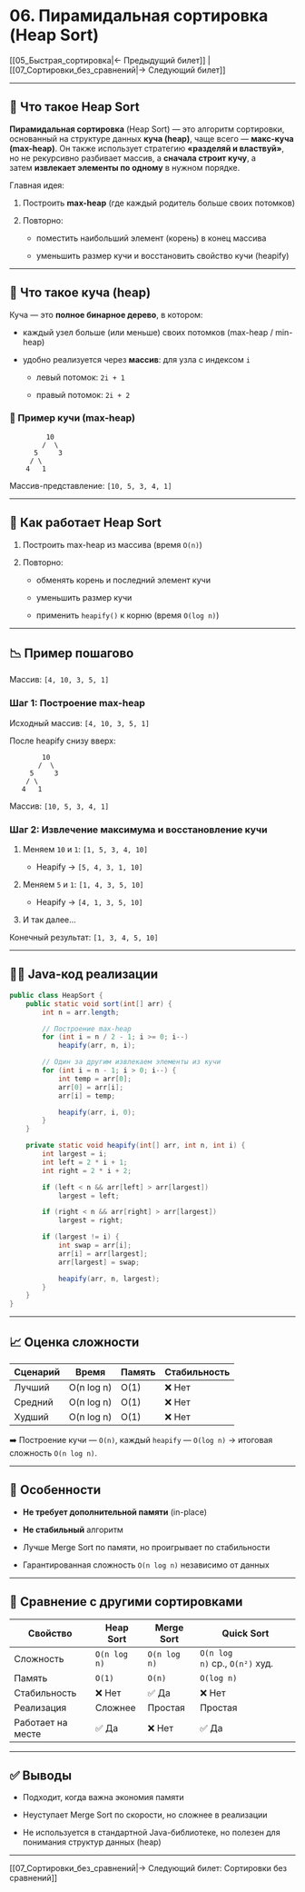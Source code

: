 # 06. Пирамидальная сортировка (Heap Sort)

[[05_Быстрая_сортировка|← Предыдущий билет]] | [[07_Сортировки_без_сравнений|→ Следующий билет]]

---

## 🧠 Что такое Heap Sort

**Пирамидальная сортировка** (Heap Sort) — это алгоритм сортировки, основанный на структуре данных **куча (heap)**, чаще всего — **макс-куча (max-heap)**. Он также использует стратегию **«разделяй и властвуй»**, но не рекурсивно разбивает массив, а **сначала строит кучу**, а затем **извлекает элементы по одному** в нужном порядке.

Главная идея:

1. Построить **max-heap** (где каждый родитель больше своих потомков)
    
2. Повторно:
    
    - поместить наибольший элемент (корень) в конец массива
        
    - уменьшить размер кучи и восстановить свойство кучи (heapify)
        

---

## 🌲 Что такое куча (heap)

Куча — это **полное бинарное дерево**, в котором:

- каждый узел больше (или меньше) своих потомков (max-heap / min-heap)
    
- удобно реализуется через **массив**: для узла с индексом `i`
    
    - левый потомок: `2i + 1`
        
    - правый потомок: `2i + 2`
        

### 📌 Пример кучи (max-heap)

```
         10
        /  \
      5     3
     / \   
    4   1
```

Массив-представление: `[10, 5, 3, 4, 1]`

---

## 🔧 Как работает Heap Sort

1. Построить max-heap из массива (время `O(n)`)
    
2. Повторно:
    
    - обменять корень и последний элемент кучи
        
    - уменьшить размер кучи
        
    - применить `heapify()` к корню (время `O(log n)`)
        

---

## 📉 Пример пошагово

Массив: `[4, 10, 3, 5, 1]`

### Шаг 1: Построение max-heap

Исходный массив: `[4, 10, 3, 5, 1]`

После heapify снизу вверх:

```
        10
       /  \
     5     3
    / \
   4   1
```

Массив: `[10, 5, 3, 4, 1]`

### Шаг 2: Извлечение максимума и восстановление кучи

1. Меняем `10` и `1`: `[1, 5, 3, 4, 10]`
    
    - Heapify → `[5, 4, 3, 1, 10]`
        
2. Меняем `5` и `1`: `[1, 4, 3, 5, 10]`
    
    - Heapify → `[4, 1, 3, 5, 10]`
        
3. И так далее...
    

Конечный результат: `[1, 3, 4, 5, 10]`

---

## 🧑‍💻 Java-код реализации

```java
public class HeapSort {
    public static void sort(int[] arr) {
        int n = arr.length;

        // Построение max-heap
        for (int i = n / 2 - 1; i >= 0; i--)
            heapify(arr, n, i);

        // Один за другим извлекаем элементы из кучи
        for (int i = n - 1; i > 0; i--) {
            int temp = arr[0];
            arr[0] = arr[i];
            arr[i] = temp;

            heapify(arr, i, 0);
        }
    }

    private static void heapify(int[] arr, int n, int i) {
        int largest = i;
        int left = 2 * i + 1;
        int right = 2 * i + 2;

        if (left < n && arr[left] > arr[largest])
            largest = left;

        if (right < n && arr[right] > arr[largest])
            largest = right;

        if (largest != i) {
            int swap = arr[i];
            arr[i] = arr[largest];
            arr[largest] = swap;

            heapify(arr, n, largest);
        }
    }
}
```

---

## 📈 Оценка сложности

|Сценарий|Время|Память|Стабильность|
|---|---|---|---|
|Лучший|O(n log n)|O(1)|❌ Нет|
|Средний|O(n log n)|O(1)|❌ Нет|
|Худший|O(n log n)|O(1)|❌ Нет|

➡️ Построение кучи — `O(n)`, каждый `heapify` — `O(log n)` → итоговая сложность `O(n log n)`.

---

## 🧩 Особенности

- **Не требует дополнительной памяти** (in-place)
    
- **Не стабильный** алгоритм
    
- Лучше Merge Sort по памяти, но проигрывает по стабильности
    
- Гарантированная сложность `O(n log n)` независимо от данных
    

---

## 🔄 Сравнение с другими сортировками

|Свойство|Heap Sort|Merge Sort|Quick Sort|
|---|---|---|---|
|Сложность|`O(n log n)`|`O(n log n)`|`O(n log n)` ср., `O(n²)` худ.|
|Память|`O(1)`|`O(n)`|`O(log n)`|
|Стабильность|❌ Нет|✅ Да|❌ Нет|
|Реализация|Сложнее|Простая|Простая|
|Работает на месте|✅ Да|❌ Нет|✅ Да|

---

## ✅ Выводы

- Подходит, когда важна экономия памяти
    
- Неуступает Merge Sort по скорости, но сложнее в реализации
    
- Не используется в стандартной Java-библиотеке, но полезен для понимания структур данных (heap)
    

---

[[07_Сортировки_без_сравнений|→ Следующий билет: Сортировки без сравнений]]